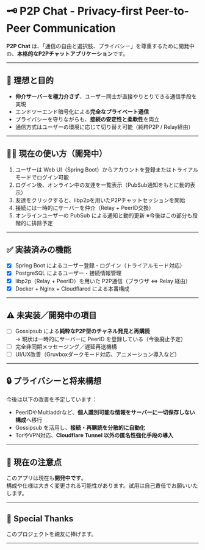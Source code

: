 # 🗝️ P2P Chat - Privacy-first Peer-to-Peer Communication

**P2P Chat** は、「通信の自由と選択肢、プライバシー」を尊重するために開発中の、**本格的なP2Pチャットアプリケーション**です。

---

## 🌟 理想と目的

- **仲介サーバーを極力介さず**、ユーザー同士が直接やりとりできる通信手段を実現
- エンドツーエンド暗号化による**完全なプライベート通信**
- プライバシーを守りながらも、**接続の安定性と柔軟性**を両立
- 通信方式はユーザーの環境に応じて切り替え可能（純粋P2P / Relay経由）

---

## 🧑‍💻 現在の使い方（開発中）

1. ユーザーは Web UI（Spring Boot）からアカウントを登録またはトライアルモードでログイン可能
2. ログイン後、オンライン中の友達を一覧表示（PubSub通知をもとに動的表示）
3. 友達をクリックすると、libp2pを用いたP2Pチャットセッションを開始
4. 接続には一時的にサーバーを仲介（Relay + PeerID交換）  
5. オンラインユーザーの PubSub による通知と動的更新
   ※今後はこの部分も段階的に排除予定

---

## ✅ 実装済みの機能

- [x] Spring Boot によるユーザー登録・ログイン（トライアルモード対応）
- [x] PostgreSQL によるユーザー・接続情報管理
- [x] libp2p（Relay + PeerID）を用いた P2P通信（ブラウザ ⇔ Relay 経由）
- [x] Docker + Nginx + Cloudflared による本番構成

---

## ⚠️ 未実装／開発中の項目

- [ ] Gossipsub による**純粋なP2P型のチャネル発見と再購読**  
  → 現状は一時的にサーバーに PeerID を登録している（今後廃止予定）
- [ ] 完全非同期メッセージング／遅延再送機構
- [ ] UI/UX改善（Gruvboxダークモード対応、アニメーション導入など）

---

## 🔒 プライバシーと将来構想

今後は以下の改善を予定しています：

- PeerIDやMultiaddrなど、**個人識別可能な情報をサーバーに一切保存しない構成**へ移行
- Gossipsub を活用し、**接続・再購読を分散的に自動化**
- TorやVPN対応、**Cloudflare Tunnel 以外の匿名性強化手段の導入**

---

## 🚧 現在の注意点

このアプリは現在も**開発中です**。  
構成や仕様は大きく変更される可能性があります。試用は自己責任でお願いいたします。

---

## 🤝 Special Thanks

このプロジェクトを親友に捧げます。

---
